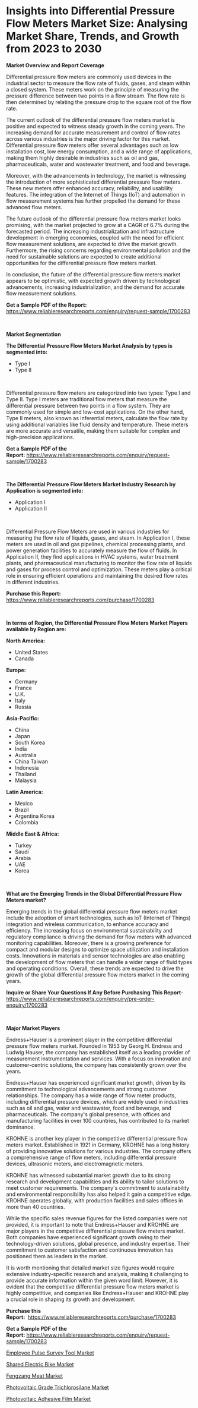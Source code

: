 <p><h1>Insights into Differential Pressure Flow Meters Market Size: Analysing Market Share, Trends, and Growth from 2023 to 2030</h1></p><p><strong>Market Overview and Report Coverage</strong></p>
<p><p>Differential pressure flow meters are commonly used devices in the industrial sector to measure the flow rate of fluids, gases, and steam within a closed system. These meters work on the principle of measuring the pressure difference between two points in a flow stream. The flow rate is then determined by relating the pressure drop to the square root of the flow rate.</p><p>The current outlook of the differential pressure flow meters market is positive and expected to witness steady growth in the coming years. The increasing demand for accurate measurement and control of flow rates across various industries is the major driving factor for this market. Differential pressure flow meters offer several advantages such as low installation cost, low energy consumption, and a wide range of applications, making them highly desirable in industries such as oil and gas, pharmaceuticals, water and wastewater treatment, and food and beverage.</p><p>Moreover, with the advancements in technology, the market is witnessing the introduction of more sophisticated differential pressure flow meters. These new meters offer enhanced accuracy, reliability, and usability features. The integration of the Internet of Things (IoT) and automation in flow measurement systems has further propelled the demand for these advanced flow meters.</p><p>The future outlook of the differential pressure flow meters market looks promising, with the market projected to grow at a CAGR of 6.7% during the forecasted period. The increasing industrialization and infrastructure development in emerging economies, coupled with the need for efficient flow measurement solutions, are expected to drive the market growth. Furthermore, the rising concerns regarding environmental pollution and the need for sustainable solutions are expected to create additional opportunities for the differential pressure flow meters market.</p><p>In conclusion, the future of the differential pressure flow meters market appears to be optimistic, with expected growth driven by technological advancements, increasing industrialization, and the demand for accurate flow measurement solutions.</p></p>
<p><strong>Get a Sample PDF of the Report:</strong> <a href="https://www.reliableresearchreports.com/enquiry/request-sample/1700283">https://www.reliableresearchreports.com/enquiry/request-sample/1700283</a></p>
<p>&nbsp;</p>
<p><strong>Market Segmentation</strong></p>
<p><strong>The Differential Pressure Flow Meters Market Analysis by types is segmented into:</strong></p>
<p><ul><li>Type I</li><li>Type II</li></ul></p>
<p>&nbsp;</p>
<p><p>Differential pressure flow meters are categorized into two types: Type I and Type II. Type I meters are traditional flow meters that measure the differential pressure between two points in a flow system. They are commonly used for simple and low-cost applications. On the other hand, Type II meters, also known as inferential meters, calculate the flow rate by using additional variables like fluid density and temperature. These meters are more accurate and versatile, making them suitable for complex and high-precision applications.</p></p>
<p><strong>Get a Sample PDF of the Report:</strong>&nbsp;<a href="https://www.reliableresearchreports.com/enquiry/request-sample/1700283">https://www.reliableresearchreports.com/enquiry/request-sample/1700283</a></p>
<p>&nbsp;</p>
<p><strong>The Differential Pressure Flow Meters Market Industry Research by Application is segmented into:</strong></p>
<p><ul><li>Application I</li><li>Application II</li></ul></p>
<p>&nbsp;</p>
<p><p>Differential Pressure Flow Meters are used in various industries for measuring the flow rate of liquids, gases, and steam. In Application I, these meters are used in oil and gas pipelines, chemical processing plants, and power generation facilities to accurately measure the flow of fluids. In Application II, they find applications in HVAC systems, water treatment plants, and pharmaceutical manufacturing to monitor the flow rate of liquids and gases for process control and optimization. These meters play a critical role in ensuring efficient operations and maintaining the desired flow rates in different industries.</p></p>
<p><strong>Purchase this Report:</strong>&nbsp; <a href="https://www.reliableresearchreports.com/purchase/1700283">https://www.reliableresearchreports.com/purchase/1700283</a></p>
<p>&nbsp;</p>
<p><strong>In terms of Region, the Differential Pressure Flow Meters Market Players available by Region are:</strong></p>
<p>
    <p> <strong> North America: </strong>
        <ul>
            <li>United States</li>
            <li>Canada</li>
        </ul>
        </p> 
    <p> <strong> Europe: </strong>
        <ul>
            <li>Germany</li>
            <li>France</li>
            <li>U.K.</li>
            <li>Italy</li>
            <li>Russia</li>
        </ul>
        </p> 
    <p> <strong> Asia-Pacific: </strong>
        <ul>
            <li>China</li>
            <li>Japan</li>
            <li>South Korea</li>
            <li>India</li>
            <li>Australia</li>
            <li>China Taiwan</li>
            <li>Indonesia</li>
            <li>Thailand</li>
            <li>Malaysia</li>
        </ul>
        </p> 
    <p> <strong> Latin America: </strong>
        <ul>
            <li>Mexico</li>
            <li>Brazil</li>
            <li>Argentina Korea</li>
            <li>Colombia</li>
        </ul>
        </p> 
    <p> <strong> Middle East & Africa: </strong>
        <ul>
            <li>Turkey</li>
            <li>Saudi</li>
            <li>Arabia</li>
            <li>UAE</li>
            <li>Korea</li>
        </ul>
    </p>
    </p>
<p>&nbsp;</p>
<p><strong>What are the Emerging Trends in the Global Differential Pressure Flow Meters market?</strong></p>
<p><p>Emerging trends in the global differential pressure flow meters market include the adoption of smart technologies, such as IoT (Internet of Things) integration and wireless communication, to enhance accuracy and efficiency. The increasing focus on environmental sustainability and regulatory compliance is driving the demand for flow meters with advanced monitoring capabilities. Moreover, there is a growing preference for compact and modular designs to optimize space utilization and installation costs. Innovations in materials and sensor technologies are also enabling the development of flow meters that can handle a wider range of fluid types and operating conditions. Overall, these trends are expected to drive the growth of the global differential pressure flow meters market in the coming years.</p></p>
<p><strong>Inquire or Share Your Questions If Any Before Purchasing This Report</strong>- <a href="https://www.reliableresearchreports.com/enquiry/pre-order-enquiry/1700283">https://www.reliableresearchreports.com/enquiry/pre-order-enquiry/1700283</a></p>
<p>&nbsp;</p>
<p><strong>Major Market Players</strong></p>
<p><p>Endress+Hauser is a prominent player in the competitive differential pressure flow meters market. Founded in 1953 by Georg H. Endress and Ludwig Hauser, the company has established itself as a leading provider of measurement instrumentation and services. With a focus on innovation and customer-centric solutions, the company has consistently grown over the years. </p><p>Endress+Hauser has experienced significant market growth, driven by its commitment to technological advancements and strong customer relationships. The company has a wide range of flow meter products, including differential pressure devices, which are widely used in industries such as oil and gas, water and wastewater, food and beverage, and pharmaceuticals. The company's global presence, with offices and manufacturing facilities in over 100 countries, has contributed to its market dominance.</p><p>KROHNE is another key player in the competitive differential pressure flow meters market. Established in 1921 in Germany, KROHNE has a long history of providing innovative solutions for various industries. The company offers a comprehensive range of flow meters, including differential pressure devices, ultrasonic meters, and electromagnetic meters. </p><p>KROHNE has witnessed substantial market growth due to its strong research and development capabilities and its ability to tailor solutions to meet customer requirements. The company's commitment to sustainability and environmental responsibility has also helped it gain a competitive edge. KROHNE operates globally, with production facilities and sales offices in more than 40 countries.</p><p>While the specific sales revenue figures for the listed companies were not provided, it is important to note that Endress+Hauser and KROHNE are major players in the competitive differential pressure flow meters market. Both companies have experienced significant growth owing to their technology-driven solutions, global presence, and industry expertise. Their commitment to customer satisfaction and continuous innovation has positioned them as leaders in the market.</p><p>It is worth mentioning that detailed market size figures would require extensive industry-specific research and analysis, making it challenging to provide accurate information within the given word limit. However, it is evident that the competitive differential pressure flow meters market is highly competitive, and companies like Endress+Hauser and KROHNE play a crucial role in shaping its growth and development.</p></p>
<p><strong>Purchase this Report:</strong>&nbsp;&nbsp;<a href="https://www.reliableresearchreports.com/purchase/1700283">https://www.reliableresearchreports.com/purchase/1700283</a></p>
<p></p>
<p><strong>Get a Sample PDF of the Report:</strong>&nbsp;<a href="https://www.reliableresearchreports.com/enquiry/request-sample/1700283">https://www.reliableresearchreports.com/enquiry/request-sample/1700283</a></p>
<p><p><a href="https://github.com/mahnoor2003/Market-Research-Report-List-1/blob/main/employee-pulse-survey-tool-market.md">Employee Pulse Survey Tool Market</a></p><p><a href="https://medium.com/@joannebell6556/shared-electric-bike-market-trends-forecast-and-competitive-analysis-to-2030-79ff713eab97">Shared Electric Bike Market</a></p><p><a href="https://github.com/marloy8/Market-Research-Report-List-1/blob/main/fengzang-meat-market.md">Fengzang Meat Market</a></p><p><a href="https://www.linkedin.com/pulse/decoding-photovoltaic-grade-trichlorosilane-market-deep-dive/">Photovoltaic Grade Trichlorosilane Market</a></p><p><a href="https://www.linkedin.com/pulse/photovoltaic-adhesive-film-market-size-2023-2030-global/">Photovoltaic Adhesive Film Market</a></p></p>